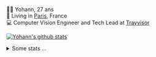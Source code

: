 <p>
  👨🏻 <bold>Yohann</bold>, 27 ans<br/>
  💼 Living in <a href="https://www.google.com/maps?q=paris">Paris</a>, France<br/>
  💻 Computer Vision Engineer and Tech Lead at <a href="https://trayvisor.com/">Trayvisor</a><br/>
</p>

<a href="https://github.com/anuraghazra/github-readme-stats"><img align="center" src="https://github-readme-stats-go94hl40s-yohann84l.vercel.app//api?username=yohann84L&show_icons=true&include_all_commits=true" alt="Yohann's github stats" /> </a>


<details>
  <summary>Some stats ...</summary><br/>
  

<!--START_SECTION:waka-->
![Code Time](http://img.shields.io/badge/Code%20Time-266%20hrs%2020%20mins-blue)

![Profile Views](http://img.shields.io/badge/Profile%20Views-0-blue)

**🐱 My GitHub Data** 

> 🏆 1,504 Contributions in the Year 2022
 > 
> 📦 440.5 kB Used in GitHub's Storage 
 > 
> 🚫 Not Opted to Hire
 > 
> 📜 24 Public Repositories 
 > 
> 🔑 21 Private Repositories  
 > 
**I'm an Early 🐤** 

```text
🌞 Morning    316 commits    ████████░░░░░░░░░░░░░░░░░   32.38% 
🌆 Daytime    540 commits    █████████████░░░░░░░░░░░░   55.33% 
🌃 Evening    117 commits    ███░░░░░░░░░░░░░░░░░░░░░░   11.99% 
🌙 Night      3 commits      ░░░░░░░░░░░░░░░░░░░░░░░░░   0.31%

```
📅 **I'm Most Productive on Friday** 

```text
Monday       177 commits    ████░░░░░░░░░░░░░░░░░░░░░   18.14% 
Tuesday      201 commits    █████░░░░░░░░░░░░░░░░░░░░   20.59% 
Wednesday    186 commits    ████░░░░░░░░░░░░░░░░░░░░░   19.06% 
Thursday     182 commits    ████░░░░░░░░░░░░░░░░░░░░░   18.65% 
Friday       214 commits    █████░░░░░░░░░░░░░░░░░░░░   21.93% 
Saturday     13 commits     ░░░░░░░░░░░░░░░░░░░░░░░░░   1.33% 
Sunday       3 commits      ░░░░░░░░░░░░░░░░░░░░░░░░░   0.31%

```


📊 **This Week I Spent My Time On** 

```text
⌚︎ Time Zone: Europe/Paris

💬 Programming Languages: 
JavaScript               7 hrs 8 mins        ██████████░░░░░░░░░░░░░░░   41.24% 
Python                   7 hrs 6 mins        ██████████░░░░░░░░░░░░░░░   41.02% 
SQL                      1 hr 11 mins        █░░░░░░░░░░░░░░░░░░░░░░░░   6.84% 
YAML                     1 hr 2 mins         █░░░░░░░░░░░░░░░░░░░░░░░░   6.03% 
Jupyter                  24 mins             ░░░░░░░░░░░░░░░░░░░░░░░░░   2.31%

🔥 Editors: 
PyCharm                  9 hrs 48 mins       ██████████████░░░░░░░░░░░   56.69% 
WebStorm                 7 hrs 13 mins       ██████████░░░░░░░░░░░░░░░   41.7% 
VS Code                  16 mins             ░░░░░░░░░░░░░░░░░░░░░░░░░   1.61%

💻 Operating System: 
Mac                      17 hrs 18 mins      █████████████████████████   100.0%

```

**I Mostly Code in Python** 

```text
Python                   18 repos            ██████████████░░░░░░░░░░░   56.25% 
Java                     6 repos             ████░░░░░░░░░░░░░░░░░░░░░   18.75% 
JavaScript               2 repos             █░░░░░░░░░░░░░░░░░░░░░░░░   6.25% 
R                        2 repos             █░░░░░░░░░░░░░░░░░░░░░░░░   6.25% 
HTML                     1 repo              ░░░░░░░░░░░░░░░░░░░░░░░░░   3.12%

```



 Last Updated on 01/12/2022 02:01:20 UTC
<!--END_SECTION:waka-->
